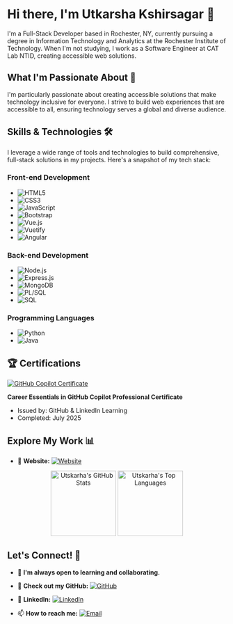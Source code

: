 # Hi there, I'm Utkarsha Kshirsagar 👋

I'm a Full-Stack Developer based in Rochester, NY, currently pursuing a degree in Information Technology and Analytics at the Rochester Institute of Technology. When I'm not studying, I work as a Software Engineer at CAT Lab NTID, creating accessible web solutions.

## What I'm Passionate About 🌟
I'm particularly passionate about creating accessible solutions that make technology inclusive for everyone. I strive to build web experiences that are accessible to all, ensuring technology serves a global and diverse audience.

## Skills & Technologies 🛠
I leverage a wide range of tools and technologies to build comprehensive, full-stack solutions in my projects. Here's a snapshot of my tech stack:

### Front-end Development
- ![HTML5](https://img.shields.io/badge/HTML5-E34F26?style=for-the-badge&logo=html5&logoColor=white)
- ![CSS3](https://img.shields.io/badge/CSS3-1572B6?style=for-the-badge&logo=css3&logoColor=white)
- ![JavaScript](https://img.shields.io/badge/JavaScript-F7DF1E?style=for-the-badge&logo=javascript&logoColor=black)
- ![Bootstrap](https://img.shields.io/badge/Bootstrap-563D7C?style=for-the-badge&logo=bootstrap&logoColor=white)
- ![Vue.js](https://img.shields.io/badge/Vue.js-35495E?style=for-the-badge&logo=vue.js&logoColor=4FC08D)
- ![Vuetify](https://img.shields.io/badge/Vuetify-1867C0?style=for-the-badge&logo=vuetify&logoColor=white)
- ![Angular](https://img.shields.io/badge/Angular-DD0031?style=for-the-badge&logo=angular&logoColor=white)

### Back-end Development
- ![Node.js](https://img.shields.io/badge/Node.js-43853D?style=for-the-badge&logo=node.js&logoColor=white)
- ![Express.js](https://img.shields.io/badge/Express.js-404D59?style=for-the-badge)
- ![MongoDB](https://img.shields.io/badge/MongoDB-4EA94B?style=for-the-badge&logo=mongodb&logoColor=white)
- ![PL/SQL](https://img.shields.io/badge/PL_SQL-F80000?style=for-the-badge&logo=oracle&logoColor=white)
- ![SQL](https://img.shields.io/badge/SQL-4479A1?style=for-the-badge&logo=postgresql&logoColor=white)

### Programming Languages
- ![Python](https://img.shields.io/badge/Python-3776AB?style=for-the-badge&logo=python&logoColor=white)
- ![Java](https://img.shields.io/badge/Java-007396?style=for-the-badge&logo=java&logoColor=white)

## 🏆 Certifications

[![GitHub Copilot Certificate](https://img.shields.io/badge/Certification-GitHub%20Copilot-blue?logo=github)](https://www.linkedin.com/learning/certificates/44a10b2030b8810950e6ceae31c6412e5f7d363c0d83a94f698f438568aa1066?trk=share_certificate)
 
**Career Essentials in GitHub Copilot Professional Certificate**
  - Issued by: GitHub & LinkedIn Learning
  - Completed: July 2025


## Explore My Work 📊
- 🚀 **Website:** [![Website](https://img.shields.io/badge/Website-4285F4?style=for-the-badge&logo=google-chrome&logoColor=white)](https://portfolio-website-3u4y.onrender.com)

<div align="center">
  <img src="https://github-readme-stats.vercel.app/api?username=utkarsha30&show_icons=true&include_all_commits=true&count_private=true&theme=dracula" height="150" alt="Utskarha's GitHub Stats" />
  <img src="https://github-readme-stats.vercel.app/api/top-langs/?username=utkarsha30&layout=compact&card_width=320&langs_count=5&theme=dracula" height="150" alt="Utskarha's Top Languages" />
</div>

## Let's Connect! 🤝
- 💬 **I'm always open to learning and collaborating.**
- 📂 **Check out my GitHub:** [![GitHub](https://img.shields.io/badge/GitHub-100000?style=for-the-badge&logo=github&logoColor=white)](https://github.com/utkarsha30)

- 🔗 **LinkedIn:** [![LinkedIn](https://img.shields.io/badge/LinkedIn-0077B5?style=for-the-badge&logo=linkedin&logoColor=white)](https://www.linkedin.com/in/utkarsha-kshirsagar-34b0bb170)

- 📫 **How to reach me:** [![Email](https://img.shields.io/badge/Email-D14836?style=for-the-badge&logo=gmail&logoColor=white)](mailto:uk9263@rit.edu)
